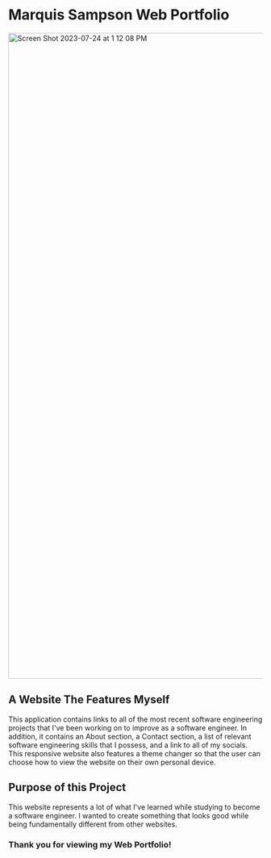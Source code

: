 # Marquis Sampson Web Portfolio

<img width="1280" alt="Screen Shot 2023-07-24 at 1 12 08 PM" src="https://github.com/Marquis4484/msampson-resume/assets/39504475/15597238-8cda-41b9-9e60-76bc72c9a0b4">

## A Website The Features Myself

This application contains links to all of the most recent software engineering projects that I've been working on to improve as a software engineer. In addition, it contains an About section, a Contact section, a list of relevant software engineering skills that I possess, and a link to all of my socials. This responsive website also features a theme changer so that the user can choose how to view the website on their own personal device.

## Purpose of this Project

This website represents a lot of what I've learned while studying to become a software engineer. I wanted to create something that looks good while being fundamentally different from other websites.

### Thank you for viewing my Web Portfolio!
